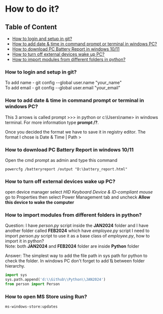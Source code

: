 # How to do it?

## Table of Content

   - [How to login and setup in git?](#how-to-login-and-setup-in-git)
   - [How to add date \& time in command prompt or terminal in windows PC?](#how-to-add-date--time-in-command-prompt-or-terminal-in-windows-pc)
   - [How to download PC Battery Report in windows 10/11](#how-to-download-pc-battery-report-in-windows-1011)
   - [How to turn off external devices wake up PC?](#how-to-turn-off-external-devices-wake-up-pc)
   - [How to import modules from different folders in python?](#how-to-import-modules-from-different-folders-in-python)


### How to login and setup in git?

To add name - git config --global user.name "your_name" <br>
To add email - git config --global user.email "your_email"


### How to add date & time in command prompt or terminal in windows PC?

This 3 arrows is called prompt >>> in python or c:\Users\name> in windows terminal. For more information type **prompt /?**.

Once you decided the format we have to save it in registry editor. The format I chose is Date & Time | Path > 


### How to download PC Battery Report in windows 10/11

Open the cmd prompt as admin and type this command

```
powercfg /batteryreport /output "D:\battery_report.html"
```


### How to turn off external devices wake up PC? 

open device manager select _HID Keyboard Device & ID-compliant mouse_ go to Properties then select Power Management tab and uncheck **Allow this device to wake the computer**


### How to import modules from different folders in python?

Question: I have _person.py_ script inside the **JAN2024** folder and I have another folder called **FEB2024** which have _employee.py_ script I need to import _person.py_ script to use it as a base class of _employee.py_, how to import it in python?<br>
Note: both **JAN2024** and **FEB2024** folder are inside **Python** folder

Answer: The simplest way to add the file path in sys path for python to check the folder. In windows PC don't forget to add **\\\\** between folder hierarchy.

```python
import sys
sys.path.append('d:\\Github\\Python\\JAN2024')
from person import Person
```


### How to open MS Store using Run?

```
ms-windows-store:updates
```

